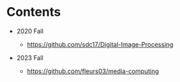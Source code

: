 # Contents
- 2020 Fall
  - https://github.com/sdc17/Digital-Image-Processing
 
- 2023 Fall
  - https://github.com/fleurs03/media-computing

